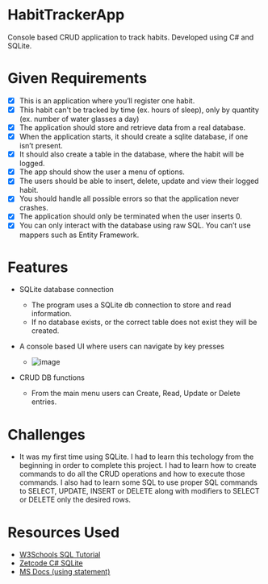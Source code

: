 # HabitTrackerApp

Console based CRUD application to track habits. Developed using C# and SQLite.

# Given Requirements
- [x] This is an application where you’ll register one habit.
- [x] This habit can't be tracked by time (ex. hours of sleep), only by quantity (ex. number of water glasses a day)
- [x] The application should store and retrieve data from a real database.
- [x] When the application starts, it should create a sqlite database, if one isn’t present.
- [x] It should also create a table in the database, where the habit will be logged.
- [x] The app should show the user a menu of options.
- [x] The users should be able to insert, delete, update and view their logged habit.
- [x] You should handle all possible errors so that the application never crashes.
- [x] The application should only be terminated when the user inserts 0.
- [x] You can only interact with the database using raw SQL. You can’t use mappers such as Entity Framework.

# Features
* SQLite database connection
    - The program uses a SQLite db connection to store and read information.
    - If no database exists, or the correct table does not exist they will be created.

* A console based UI where users can navigate by key presses
    - ![image](https://github.com/kimfom01/HabitTrackerApp/blob/master/HabitTrackerApp/main%20menu.png)

* CRUD DB functions
    - From the main menu users can Create, Read, Update or Delete entries.

# Challenges
* It was my first time using SQLite. I had to learn this techology from the beginning in order to complete this project. I had to learn how to create commands to do all the CRUD operations and how to execute those commands. I also had to learn some SQL to use proper SQL commands to SELECT, UPDATE, INSERT or DELETE along with modifiers to SELECT or DELETE only the desired rows.

# Resources Used
* [W3Schools SQL Tutorial](https://www.w3schools.com/sql/default.asp)
* [Zetcode C# SQLite](https://zetcode.com/csharp/sqlite)
* [MS Docs (using statement)](https://docs.microsoft.com/en-us/dotnet/csharp/language-reference/keywords/using-statement)


